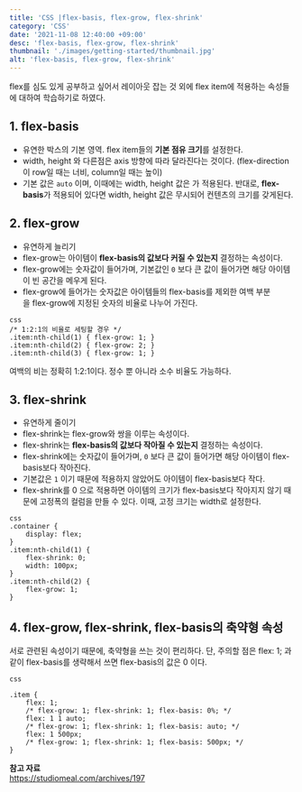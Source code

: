 ```yaml
---
title: 'CSS |flex-basis, flex-grow, flex-shrink'
category: 'CSS'
date: '2021-11-08 12:40:00 +09:00'
desc: 'flex-basis, flex-grow, flex-shrink'
thumbnail: './images/getting-started/thumbnail.jpg'
alt: 'flex-basis, flex-grow, flex-shrink'
---
```


flex를 심도 있게 공부하고 싶어서 레이아웃 잡는 것 외에 flex item에 적용하는 속성들에 대하여 학습하기로 하였다.

## 1. flex-basis

- 유연한 박스의 기본 영역. flex item들의 **기본 점유 크기**를 설정한다.
- width, height 와 다른점은 axis 방향에 따라 달라진다는 것이다. (flex-direction이 row일 때는 너비, column일 때는 높이)
- 기본 값은 `auto` 이며, 이때에는 width, height 값은 가 적용된다. 반대로, **flex-basis**가 적용되어 있다면 width, height 값은 무시되어 컨텐츠의 크기를 갖게된다.

## 2. flex-grow

- 유연하게 늘리기
- flex-grow는 아이템이 **flex-basis의 값보다 커질 수 있는지** 결정하는 속성이다.
- flex-grow에는 숫자값이 들어가며, 기본값인 `0` 보다 큰 값이 들어가면 해당 아이템이 빈 공간을 메우게 된다.
- flex-grow에 들어가는 숫자값은 아이템들의 flex-basis를 제외한 여백 부분을 flex-grow에 지정된 숫자의 비율로 나누어 가진다.

```
css
/* 1:2:1의 비율로 세팅할 경우 */
.item:nth-child(1) { flex-grow: 1; }
.item:nth-child(2) { flex-grow: 2; }
.item:nth-child(3) { flex-grow: 1; }
```

여백의 비는 정확히 1:2:1이다. 정수 뿐 아니라 소수 비율도 가능하다.

## 3. flex-shrink

- 유연하게 줄이기
- flex-shrink는 flex-grow와 쌍을 이루는 속성이다.
- flex-shrink는 **flex-basis의 값보다 작아질 수 있는지** 결정하는 속성이다.
- flex-shrink에는 숫자값이 들어가며, `0` 보다 큰 값이 들어가면 해당 아이템이 flex-basis보다 작아진다.
- 기본값은 `1` 이기 때문에 적용하지 않았어도 아이템이 flex-basis보다 작다.
- flex-shrink를 0 으로 적용하면 아이템의 크기가 flex-basis보다 작아지지 않기 때문에 고정폭의 컬럼을 만들 수 있다. 이때, 고정 크기는 width로 설정한다.

```
css
.container {
	display: flex;
}
.item:nth-child(1) {
	flex-shrink: 0;
	width: 100px;
}
.item:nth-child(2) {
	flex-grow: 1;
}
```

## 4. flex-grow, flex-shrink, flex-basis의 축약형 속성

서로 관련된 속성이기 때문에, 축약형을 쓰는 것이 편리하다. 단, 주의할 점은 flex: 1; 과 같이 flex-basis를 생략해서 쓰면 flex-basis의 값은 0 이다.

```
css

.item {
	flex: 1;
	/* flex-grow: 1; flex-shrink: 1; flex-basis: 0%; */
	flex: 1 1 auto;
	/* flex-grow: 1; flex-shrink: 1; flex-basis: auto; */
	flex: 1 500px;
	/* flex-grow: 1; flex-shrink: 1; flex-basis: 500px; */
}
```

**참고 자료** <br>
https://studiomeal.com/archives/197
